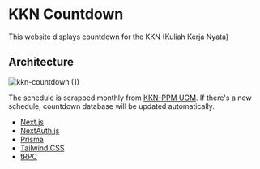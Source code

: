 # KKN Countdown
This website displays countdown for the KKN (Kuliah Kerja Nyata)

## Architecture
![kkn-countdown (1)](https://user-images.githubusercontent.com/29825675/216731803-8a9252fe-a57d-426e-a11f-7374b1b71fa2.png)

The schedule is scrapped monthly from [KKN-PPM UGM](https://kkn.ugm.ac.id). If there's a new schedule, countdown database will be updated automatically.
- [Next.js](https://nextjs.org)
- [NextAuth.js](https://next-auth.js.org)
- [Prisma](https://prisma.io)
- [Tailwind CSS](https://tailwindcss.com)
- [tRPC](https://trpc.io)
